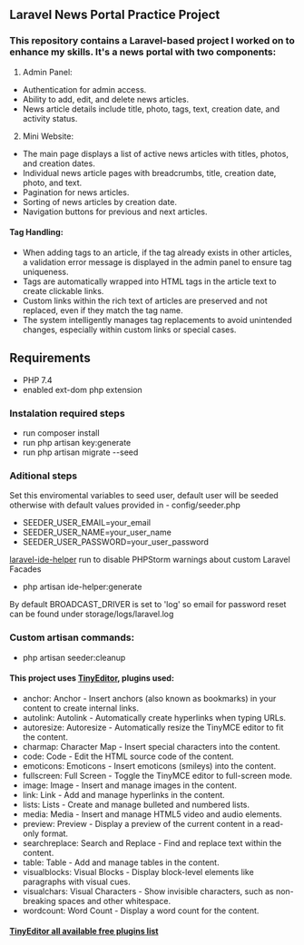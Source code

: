 ## Laravel News Portal Practice Project
### This repository contains a Laravel-based project I worked on to enhance my skills. It's a news portal with two components:
1. Admin Panel:
  * Authentication for admin access.
  * Ability to add, edit, and delete news articles.
  * News article details include title, photo, tags, text, creation date, and activity status.
2. Mini Website:
  * The main page displays a list of active news articles with titles, photos, and creation dates.
  * Individual news article pages with breadcrumbs, title, creation date, photo, and text.
  * Pagination for news articles.
  * Sorting of news articles by creation date.
  * Navigation buttons for previous and next articles.

#### Tag Handling:
- When adding tags to an article, if the tag already exists in other articles, a validation error message is displayed in the admin panel to ensure tag uniqueness.
- Tags are automatically wrapped into <a> HTML tags in the article text to create clickable links.
- Custom links within the rich text of articles are preserved and not replaced, even if they match the tag name.
- The system intelligently manages tag replacements to avoid unintended changes, especially within custom links or special cases.

## Requirements
- PHP 7.4
- enabled ext-dom php extension

### Instalation required steps
- run composer install
- run php artisan key:generate
- run php artisan migrate --seed

### Aditional steps
Set this enviromental variables to seed user, default user will be seeded otherwise with default values provided in  - config/seeder.php
- SEEDER_USER_EMAIL=your_email
- SEEDER_USER_NAME=your_user_name
- SEEDER_USER_PASSWORD=your_user_password

[laravel-ide-helper](https://github.com/barryvdh/laravel-ide-helper)
run to disable PHPStorm warnings about custom Laravel Facades
- php artisan ide-helper:generate


By default BROADCAST_DRIVER is set to 'log' so email for password reset can be found under storage/logs/laravel.log

### Custom artisan commands:
- php artisan seeder:cleanup

#### This project uses [TinyEditor](https://www.tiny.cloud/), plugins used:
- anchor: Anchor - Insert anchors (also known as bookmarks) in your content to create internal links.
- autolink: Autolink - Automatically create hyperlinks when typing URLs.
- autoresize: Autoresize - Automatically resize the TinyMCE editor to fit the content.
- charmap: Character Map - Insert special characters into the content.
- code: Code - Edit the HTML source code of the content.
- emoticons: Emoticons - Insert emoticons (smileys) into the content.
- fullscreen: Full Screen - Toggle the TinyMCE editor to full-screen mode.
- image: Image - Insert and manage images in the content.
- link: Link - Add and manage hyperlinks in the content.
- lists: Lists - Create and manage bulleted and numbered lists.
- media: Media - Insert and manage HTML5 video and audio elements.
- preview: Preview - Display a preview of the current content in a read-only format.
- searchreplace: Search and Replace - Find and replace text within the content.
- table: Table - Add and manage tables in the content.
- visualblocks: Visual Blocks - Display block-level elements like paragraphs with visual cues.
- visualchars: Visual Characters - Show invisible characters, such as non-breaking spaces and other whitespace.
- wordcount: Word Count - Display a word count for the content.
#### [TinyEditor all available free plugins list](https://www.tiny.cloud/docs/plugins/opensource/)

